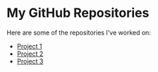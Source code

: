 # My GitHub Repositories

Here are some of the repositories I've worked on:

- [Project 1](https://github.com/omarmoukawim/Control-of-energy-systems)
- [Project 2](https://github.com/omarmoukawim/project2)
- [Project 3](https://github.com/omarmoukawim/project3)
